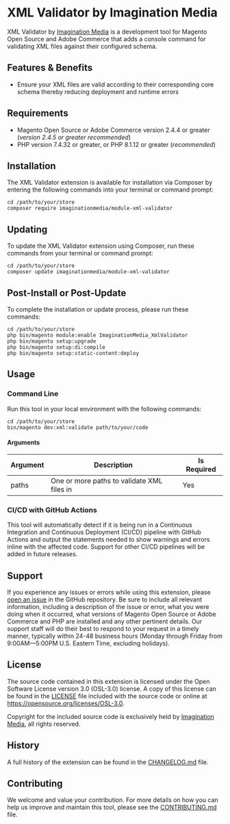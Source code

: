 # XML Validator by Imagination Media

XML Validator by [Imagination Media] is a development tool for Magento Open
Source and Adobe Commerce that adds a console command for validating XML files
against their configured schema.

## Features & Benefits

- Ensure your XML files are valid according to their corresponding core schema
thereby reducing deployment and runtime errors

## Requirements

- Magento Open Source or Adobe Commerce version 2.4.4 or greater (_version
  2.4.5 or greater recommended_)
- PHP version 7.4.32 or greater, or PHP 8.1.12 or greater (_recommended_)

## Installation

The XML Validator extension is available for installation via Composer by
entering the following commands into your terminal or command prompt:

    cd /path/to/your/store
    composer require imaginationmedia/module-xml-validator

## Updating

To update the XML Validator extension using Composer, run these commands from
your terminal or command prompt:

    cd /path/to/your/store
    composer update imaginationmedia/module-xml-validator

## Post-Install or Post-Update

To complete the installation or update process, please run these commands:

    cd /path/to/your/store
    php bin/magento module:enable ImaginationMedia_XmlValidator
    php bin/magento setup:upgrade
    php bin/magento setup:di:compile
    php bin/magento setup:static-content:deploy

## Usage

### Command Line

Run this tool in your local environment with the following commands:

    cd /path/to/your/store
    bin/magento dev:xml:validate path/to/your/code

#### Arguments

| Argument | Description                                | Is Required |
|----------|--------------------------------------------|-------------|
| paths    | One or more paths to validate XML files in | Yes         |

### CI/CD with GitHub Actions

This tool will automatically detect if it is being run in a Continuous
Integration and Continuous Deployment (CI/CD) pipeline with GitHub Actions and
output the statements needed to show warnings and errors inline with the
affected code. Support for other CI/CD pipelines will be added in future
releases.

## Support

If you experience any issues or errors while using this extension, please
[open an issue] in the GitHub repository. Be sure to include all relevant
information, including a description of the issue or error, what you were doing
when it occurred, what versions of Magento Open Source or Adobe Commerce and PHP
are installed and any other pertinent details. Our support staff will do their
best to respond to your request in a timely manner, typically within 24-48
business hours (Monday through Friday from 9:00AM—5:00PM U.S. Eastern Time,
excluding holidays).

## License

The source code contained in this extension is licensed under the Open Software
License version 3.0 (OSL-3.0) license. A copy of this license can be found in
the [LICENSE] file included with the source code or online at
https://opensource.org/licenses/OSL-3.0.

Copyright for the included source code is exclusively held by [Imagination
Media], all rights reserved.

## History

A full history of the extension can be found in the [CHANGELOG.md] file.

## Contributing

We welcome and value your contribution. For more details on how you can help us
improve and maintain this tool, please see the [CONTRIBUTING.md] file.

[Imagination Media]: https://www.imaginationmedia.com/
[open an issue]: https://github.com/Imagination-Media/magento-module-xml-validator/issues/new
[LICENSE]: ./LICENSE
[CHANGELOG.md]: ./CHANGELOG.md
[CONTRIBUTING.md]: ./CONTRIBUTING.md